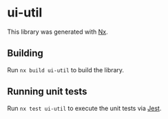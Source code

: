 # ui-util

This library was generated with [Nx](https://nx.dev).

## Building

Run `nx build ui-util` to build the library.

## Running unit tests

Run `nx test ui-util` to execute the unit tests via [Jest](https://jestjs.io).
